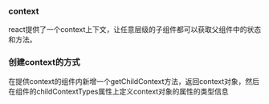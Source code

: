 ### context

react提供了一个context上下文，让任意层级的子组件都可以获取父组件中的状态和方法。

### 创建context的方式

在提供context的组件内新增一个getChildContext方法，返回context对象，然后在组件的childContextTypes属性上定义context对象的属性的类型信息